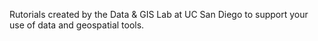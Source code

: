 Rutorials created by the Data & GIS Lab at UC San Diego to support your use of data and geospatial tools.

